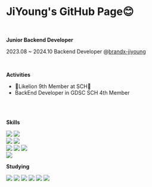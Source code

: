 # JiYoung's GitHub Page😊

<br>

**Junior Backend Developer**

2023.08 ~ 2024.10 Backend Developer @[brandx-jiyoung](https://github.com/brandx-jiyoung)

<br>

**Activities**
- 🦁Likelion 9th Member at SCH🦁
- BackEnd Developer in GDSC SCH 4th Member

<br>
<br>

**Skills**
<p align="left">
  <img src="https://img.shields.io/badge/JAVA-007396?style=for-the-badge&logo=openjdk&logoColor=white">
  <img src="https://img.shields.io/badge/PYTHON-3776AB?style=for-the-badge&logo=python&logoColor=white">
  <br>
  <img src="https://img.shields.io/badge/SPRING BOOT-6DB33F?style=for-the-badge&logo=springboot&logoColor=white">
  <img src="https://img.shields.io/badge/SPRING DATA JPA-6DB33F?style=for-the-badge&logo=springdatajpa&logoColor=white">
  <br>
  <img src="https://img.shields.io/badge/MYSQL-4479A1?style=for-the-badge&logo=mysql&logoColor=white">
  <img src="https://img.shields.io/badge/mariadb-003545?style=for-the-badge&logo=mariadb&logoColor=white">
  <img src="https://img.shields.io/badge/mybatis-DC382D?style=for-the-badge&logo=mybatis&logoColor=white">
  <br>
  <img src="https://img.shields.io/badge/GIT-F05032?style=for-the-badge&logo=git&logoColor=white">
</p>

**Studying**
<p align="left">
<img src="https://img.shields.io/badge/SPRING%20SECURITY-60B33F?style=for-the-badge&logo=springsecurity&logoColor=white">
<img src="https://img.shields.io/badge/JSON%20WEB%20TOKENS-000000?style=for-the-badge&logo=logo&logoColor=white">
<img src="https://img.shields.io/badge/amazon ec2-FF9900?style=for-the-badge&logo=amazonec2&logoColor=white">
<img src="https://img.shields.io/badge/amazon s3-569A31?style=for-the-badge&logo=amazons3&logoColor=white">
<img src="https://img.shields.io/badge/Socket.io-010101?style=for-the-badge&logo=Socket.io&logoColor=white">
<img src="https://img.shields.io/badge/QueryDSL-2F8B9F?style=for-the-badge&logo=logo&logoColor=white">
</p>
